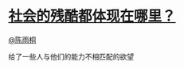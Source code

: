 
#  [社会的残酷都体现在哪里？](https://zhihu.com/questions/21056120)



[@陈雨桐](https://zhihu.com/people/93d3d3ccefe38a91d710db959b82dc85)

给了一些人与他们的能力不相匹配的欲望